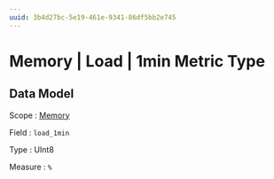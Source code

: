 ```yaml
---
uuid: 3b4d27bc-5e19-461e-9341-86df5bb2e745
---
```

# Memory | Load | 1min Metric Type

## Data Model

Scope
: [Memory](../../../metric-scopes-reference/memory.md)

Field
: `load_1min`

Type
: UInt8

Measure
: `%`
